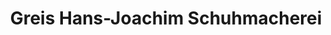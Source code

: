 ---
title: "Greis Hans-Joachim Schuhmacherei"
url: /wuerzburg/greis-hans-joachim-schuhmacherei/
shop: Schuhe
---